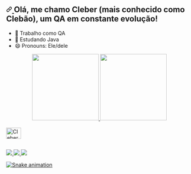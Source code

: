 <h2 dir="auto">
  <a id="quem-sou-eu" class="anchor" aria-hidden="true" href="#quem-sou-eu">
    <svg class="octicon octicon-link" viewBox="0 0 16 16" version="1.1" width="16" height="16" aria-hidden="true">
    <path fill-rule="evenodd" d="M7.775 3.275a.75.75 0 001.06 1.06l1.25-1.25a2 2 0 112.83 2.83l-2.5 2.5a2 2 0 01-2.83 0 .75.75 0 00-1.06 1.06 3.5 3.5 0 004.95 0l2.5-2.5a3.5 3.5 0 00-4.95-4.95l-1.25 1.25zm-4.69 9.64a2 2 0 010-2.83l2.5-2.5a2 2 0 012.83 0 .75.75 0 001.06-1.06 3.5 3.5 0 00-4.95 0l-2.5 2.5a3.5 3.5 0 004.95 4.95l1.25-1.25a.75.75 0 00-1.06-1.06l-1.25 1.25a2 2 0 01-2.83 0z">
    </path>
    </svg>
  </a>Olá, me chamo Cleber (mais conhecido como Clebão), um QA em constante evolução!</h2>

- 🔭 Trabalho como QA
- 🌱 Estudando Java
- 😄 Pronouns: Ele/dele

<div align="center" dir="auto">
  <a href="https://github.com/clebersfjunior">
  <img height="180em" src="https://github-readme-stats.vercel.app/api?username=clebersfjunior&show_icons=true&theme=dracula&include_all_commits=true&count_private=true" style="max-width: 100%;">
  <img height="180em" src="https://github-readme-stats.vercel.app/api/top-langs/?username=clebersfjunior&layout=compact&langs_count=7&theme=dracula" style="max-width: 100%;">
  </a>
</div>

<div dir="auto">
  <br>
  <img align = "center" alt="Cleber-Java" height="30" width="40" src="https://cdn.jsdelivr.net/gh/devicons/devicon/icons/java/java-original.svg" />
</div>     

<h2 dir="auto"></h2>

<div dir="auto"><a href="https://github.com/clebersfjunior"> 
  </a>
    <a href="https://www.linkedin.com/in/clebersfjunior/" rel="nofollow">
    <img src="https://img.shields.io/badge/-LinkedIn-%230077B5?style=for-the-badge&logo=linkedin&logoColor=white" style="max-width: 100%;">
  </a> 
  <a href="https://instagram.com/jrsfcleber" rel="nofollow">
    <img src="https://img.shields.io/badge/Instagram-E4405F?style=for-the-badge&logo=instagram&logoColor=white" style="max-width: 100%;">
  </a>
 	<a href="mailto:clebersfjunior@gmail.com">
    <img src="https://img.shields.io/badge/Gmail-D14836?style=for-the-badge&logo=gmail&logoColor=white" style="max-width: 100%;">
  </a>

<p dir="auto"><a target="_blank" rel="noopener noreferrer" href="https://github.com/clebersfjunior/clebersfjunior/blob/output/github-contribution-grid-snake.svg"><img src="https://github.com/clebersfjunior/clebersfjunior/raw/output/github-contribution-grid-snake.svg" alt="Snake animation" style="max-width: 100%;"></a></p>
</div>
